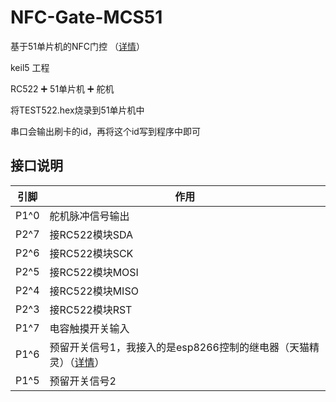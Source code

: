 # NFC-Gate-MCS51
基于51单片机的NFC门控
（[详情](https://blog.csdn.net/GavinWang23/article/details/104848886)）

keil5 工程

RC522 ➕ 51单片机 ➕ 舵机

将TEST522.hex烧录到51单片机中

串口会输出刷卡的id，再将这个id写到程序中即可

## 接口说明
引脚 | 作用 
--|--
 P1^0 | 舵机脉冲信号输出 
 P2^7 | 接RC522模块SDA
 P2^6 | 接RC522模块SCK
 P2^5 | 接RC522模块MOSI
 P2^4 | 接RC522模块MISO
 P2^3 | 接RC522模块RST
 P1^7 | 电容触摸开关输入
 P1^6 | 预留开关信号1，我接入的是esp8266控制的继电器（天猫精灵）（[详情](https://blog.csdn.net/GavinWang23/article/details/101637481)）
 P1^5 | 预留开关信号2
